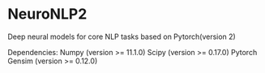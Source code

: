 # NeuroNLP2

Deep neural models for core NLP tasks based on Pytorch(version 2)

Dependencies: Numpy (version >= 11.1.0) Scipy (version >= 0.17.0) Pytorch Gensim (version >= 0.12.0)
